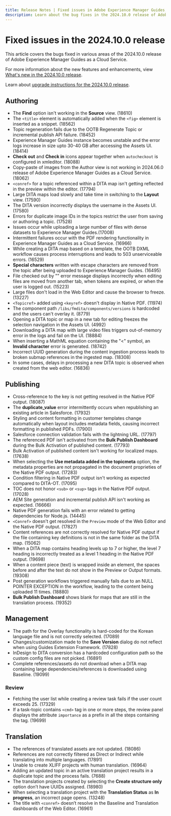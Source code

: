 ```yaml
---
title: Release Notes | Fixed issues in Adobe Experience Manager Guides, 2024.10.0 release
description: Learn about the bug fixes in the 2024.10.0 release of Adobe Experience Manager Guides as a Cloud Service.
---
```

# Fixed issues in the 2024.10.0 release 

This article covers the bugs fixed in various areas of the 2024.10.0 release of Adobe Experience Manager Guides as a Cloud Service.

For more information about the new features and enhancements, view [What's new in the 2024.10.0 release](whats-new-2024-10-0.md).

Learn about [upgrade instructions for the 2024.10.0 release](upgrade-instructions-2024-10-0.md).


## Authoring

- The **Find** option isn't working in the **Source** view. (18610)
- The `<title>` element is automatically added when the `<fig>` element is inserted as a snippet. (18562)
- Topic regeneration fails due to the OOTB Regenerate Topic or incremental publish API failure. (18452)
- Experience Manager Guides instance becomes unstable and the error logs increase in size upto 30-40 GB after accessing the Assets UI. (18414)
- **Check out** and **Check in** icons appear together when `autocheckout` is configured in xmleditor. (18088)
- Copy-paste of images from the Author view is not working in 2024.06.0 release of Adobe Experience Manager Guides as a Cloud Service.(18062)
- `<conref>` for a topic referenced within a DITA map isn't getting reflected in the preview within the editor. (17794)
- Large DITA maps load slowly and take time in switching to the **Layout** view. (17590)
- The DITA version incorrectly displays the username in the Assets UI. (17580)
- Errors for duplicate image IDs in the topics restrict the user from saving or authoring a topic. (17528)
- Issues occur while uploading a large number of files with dense datasets to Experience Manager Guides.(17008)
- Intermittent failures occur with the PDF rendering functionality in Experience Manager Guides as a Cloud Service. (16966)
- While creating a DITA map based on a template, the OOTB DXML workflow causes process interruptions and leads to 503 unserviceable errors. (16529)
- **Special characters** written with escape characters are removed from the topic after being uploaded to Experience Manager Guides. (16495)
- File checked out by "" error message displays incorrectly when editing files are moved from another tab, when tokens are expired, or when the user is logged out. (15223)
- Large files don't load in the Web Editor and cause the browser to freeze. (13227)
- `<Topicref>` added using `<keyref>` doesn't display in Native PDF. (11974)
- The component path `/libs/fmdita/components/versions` is hardcoded and the users can't overlay it. (8779)
- Opening a DITA topic or map in a new tab for editing freezes the selection navigation in the Assets UI. (4992)
- Downloading a DITA map with large video files triggers out-of-memory error in the logs and fail on the UI. (18884)
- When inserting a MathML equation containing the "<" symbol, an **Invalid character** error is generated. (18742)
- Incorrect UUID generation during the content ingestion process leads to broken submap references in the ingested map. (18308)
- In some cases, delays in processing a new DITA topic is observed when created from the web editor. (16836)

## Publishing

- Cross-reference to the key is not getting resolved in the Native PDF output. (18087)
- The **duplicate_value** error intermittently occurs when republishing an existing article in Salesforce. (17932)
- Styling and content formatting in customer templates change automatically when layout includes metadata fields, causing incorrect formatting in published PDFs. (17900)
- Salesforce connection validation fails with the lightning URL. (17797)
- The referenced PDF isn't activated from the **Bulk Publish Dashboard** during the Bulk Activation of published content. (17793)
- Bulk Activation of published content isn't working for localized maps. (17638)
- When selecting the **Use metadata added in the topicmeta** option, the metadata properties are not propagated in the document proprieties of the Native PDF output. (17283)
- Condition filtering in Native PDF output isn't working as expected compared to DITA-OT. (17095)
- TOC does not honor `<sub>` or `<sup>` tags in the Native PDF output. (17028)
- AEM Site generation and incremental publish API isn't working as expected. (16666)
- Native PDF generation fails with an error related to getting dependencies for Node.js. (14445)
- `<Conref>` doesn't get resolved in the `Preview` mode of the Web Editor and the Native PDF output. (17827)
- Content references are not correctly resolved for Native PDF output if the file containing key definitions is not in the same folder as the DITA map. (15062)
- When a DITA map contains heading levels up to 7 or higher, the level 7 heading is incorrectly treated as a level 1 heading in the Native PDF output. (19698)
- When a content piece (text) is wrapped inside an element, the spaces before and after the text do not show in the Preview or Output formats. (19308)
- Post generation workflows triggered manually fails due to an NULL POINTER EXCEPTION in the workflow, leading to the content being uploaded 11 times. (18880)
- **Bulk Publish Dashboard** shows blank for maps that are still in the translation process. (19352)


## Management

- The path for the Overlay functionality is hard-coded for the Korean language file and is not correctly selected. (17089)
- Changes/customization made to the **Save Version** dialog do not reflect when using Guides Extension Framework. (17828)
- InDesign to DITA conversion has a hardcoded configuration path so the custom config files are not picked. (16891)
- Complete references/assets do not download when a DITA map containing large dependencies/references is downloaded using Baseline. (19099)


### Review

- Fetching the user list while creating a review task fails if the user count exceeds 25. (17329)
- If a task-topic contains `<cmd>` tag in one or more steps, the review panel displays the attribute `importance` as a prefix in all the steps containing the tag. (19699)

## Translation

- The references of translated assets are not updated. (18086)
- References are not correctly filtered as Direct or Indirect while translating into multiple languages. (17891)
- Unable to create XLIFF projects with human translation. (16964)
- Adding an updated topic in an active translation project results in a duplicate topic and the process fails. (7688)
- The translation projects created by selecting the **Create structure only** option don’t have UUIDs assigned. (18980)
- When selecting a translation project with the **Translation Status** as **In progress**, an incorrect page opens. (13248)
- The title with `<conref>` doesn’t resolve in the Baseline and Translation dashboards of the Web Editor. (16961)


